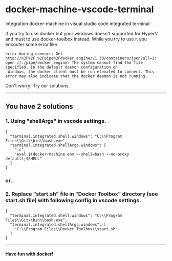 # docker-machine-vscode-terminal
Integration docker-machine in visual studio code integrated terminal

If you try to use docker but your windows doesn't supported for HyperV and must to use docker-toolbox instead.
While you try to use it you encouter some error like
```
error during connect: Get http://%2F%2F.%2Fpipe%2Fdocker_engine/v1.30/containers/json?all=1: open //./pipe/docker_engine: The system cannot find the file specified. In the default daemon configuration on
 Windows, the docker client must be run elevated to connect. This error may also indicate that the docker daemon is not running.
```
Don't worry! Try our solutions.

-----

## You have 2 solutions
### 1. Using "shellArgs" in vscode settings.
```
{
  "terminal.integrated.shell.windows": "C:\\Program Files\\Git\\bin\\bash.exe",
  "terminal.integrated.shellArgs.windows": [
    "-c",
    "eval $(docker-machine env --shell=bash --no-proxy default);$SHELL"
  ]
}
```
### or..
### 2. Replace "start.sh" file in "Docker Toolbox" directory (see start.sh file) with following config in vscode settings.
```
{
  "terminal.integrated.shell.windows": "C:\\Program Files\\Git\\bin\\bash.exe",
  "terminal.integrated.shellArgs.windows": [
    "C:\\Program Files\\Docker Toolbox\\start.sh"
  ]
}
```

-----

#### Have fun with docker!
